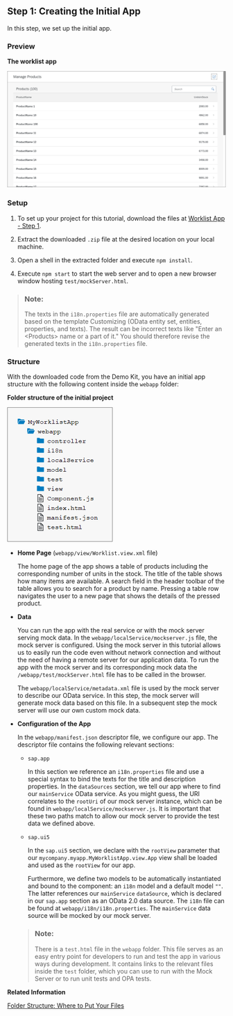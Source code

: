 <!-- loiofc2c35880ccf4282a6baf8ab861bc10e -->

## Step 1: Creating the Initial App

In this step, we set up the initial app.



<a name="loiofc2c35880ccf4282a6baf8ab861bc10e__section_ed2_4dd_lbb"/>

### Preview

  
  
**The worklist app**

![](images/loio60e42c87d9494360a64017fc16d8bbcb_HiRes.png "The worklist app")



<a name="loiofc2c35880ccf4282a6baf8ab861bc10e__section_cnf_d4b_l4b"/>

### Setup

1.  To set up your project for this tutorial, download the files at [Worklist App - Step 1](https://ui5.sap.com/#/entity/sap.m.tutorial.worklist/sample/sap.m.tutorial.worklist.01).

2.  Extract the downloaded `.zip` file at the desired location on your local machine.
3.  Open a shell in the extracted folder and execute `npm install`.
4.  Execute `npm start` to start the web server and to open a new browser window hosting `test/mockServer.html`.

> ### Note:  
> The texts in the `i18n.properties` file are automatically generated based on the template Customizing \(OData entity set, entities, properties, and texts\). The result can be incorrect texts like "Enter an <Products\> name or a part of it." You should therefore revise the generated texts in the `i18n.properties` file.



<a name="loiofc2c35880ccf4282a6baf8ab861bc10e__section_iyw_fnp_l4b"/>

### Structure

With the downloaded code from the Demo Kit, you have an initial app structure with the following content inside the `webapp` folder:

  
  
**Folder structure of the initial project**

![](images/loio7f6899e87d8240d5bd3fc8594e148714_HiRes.png "Folder structure of the initial project")

-   **Home Page** \(`webapp/view/Worklist.view.xml` file\)

    The home page of the app shows a table of products including the corresponding number of units in the stock. The title of the table shows how many items are available. A search field in the header toolbar of the table allows you to search for a product by name. Pressing a table row navigates the user to a new page that shows the details of the pressed product.

-   **Data**

    You can run the app with the real service or with the mock server serving mock data. In the `webapp/localService/mockserver.js` file, the mock server is configured. Using the mock server in this tutorial allows us to easily run the code even without network connection and without the need of having a remote server for our application data. To run the app with the mock server and its corresponding mock data the `/webapp/test/mockServer.html` file has to be called in the browser.

    The `webapp/localService/metadata.xml` file is used by the mock server to describe our OData service. In this step, the mock server will generate mock data based on this file. In a subsequent step the mock server will use our own custom mock data.

-   **Configuration of the App**

    In the `webapp/manifest.json` descriptor file, we configure our app. The descriptor file contains the following relevant sections:

    -   `sap.app`

        In this section we reference an `i18n.properties` file and use a special syntax to bind the texts for the title and description properties. In the `dataSources` section, we tell our app where to find our `mainService` OData service. As you might guess, the URI correlates to the `rootUri` of our mock server instance, which can be found in `webapp/localService/mockserver.js`. It is important that these two paths match to allow our mock server to provide the test data we defined above.

    -   `sap.ui5`

        In the `sap.ui5` section, we declare with the `rootView` parameter that our `mycompany.myapp.MyWorklistApp.view.App` view shall be loaded and used as the `rootView` for our app.

        Furthermore, we define two models to be automatically instantiated and bound to the component: an `i18n` model and a default model `""`. The latter references our `mainService` `dataSource`, which is declared in our `sap.app` section as an OData 2.0 data source. The `i18n` file can be found at `webapp/i18n/i18n.properties`. The `mainService` data source will be mocked by our mock server.


    > ### Note:  
    > There is a `test.html` file in the `webapp` folder. This file serves as an easy entry point for developers to run and test the app in various ways during development. It contains links to the relevant files inside the `test` folder, which you can use to run with the Mock Server or to run unit tests and OPA tests.


**Related Information**  


[Folder Structure: Where to Put Your Files](../05_Developing_Apps/folder-structure-where-to-put-your-files-003f755.md "The details described here represent a best practice for structuring an application that features one component, one OData service and less than 20 views. If you're building an app that has more components, OData services and views, you may have to introduce more folder levels than described here.")


